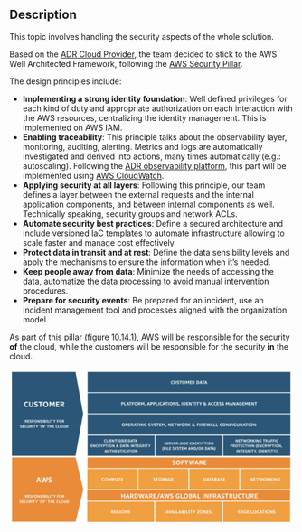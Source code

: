 ## Description

This topic involves handling the security aspects of the whole solution.

Based on the [ADR Cloud Provider](/ADRs/adr-cloud.md), the team decided to stick to the AWS Well Architected Framework, following the [AWS Security Pillar](https://docs.aws.amazon.com/wellarchitected/latest/security-pillar/security.html).

The design principles include:

- **Implementing a strong identity foundation**: Well defined privileges for each kind of duty and appropriate authorization on each interaction with the AWS resources, centralizing the identity management. This is implemented on AWS IAM.
- **Enabling traceability**: This principle talks about the observability layer, monitoring, auditing, alerting. Metrics and logs are automatically investigated and derived into actions, many times automatically (e.g.: autoscaling). Following the [ADR observability platform](/ADRs/adr-observability-platform.md), this part will be implemented using [AWS CloudWatch](https://aws.amazon.com/cloudwatch/).  
- **Applying security at all layers**: Following this principle, our team defines a layer between the external requests and the internal application components, and between internal components as well. Technically speaking, security groups and network ACLs.
- **Automate security best practices**: Define a secured architecture and include versioned IaC templates to automate infrastructure allowing to scale faster and manage cost effectively.
- **Protect data in transit and at rest**: Define the data sensibility levels and apply the mechanisms to ensure the information when it’s needed.  
- **Keep people away from data**: Minimize the needs of accessing the data, automatize the data processing to avoid manual intervention procedures.
- **Prepare for security events**: Be prepared for an incident, use an incident management tool and processes aligned with the organization model.

As part of this pillar (figure 10.14.1), AWS will be responsible for the security **of** the cloud, while the customers will be responsible for the security **in** the cloud.

![Figure 10.14.1 - Security Pillar](/Assets/security-pillar.png "Figure 10.14.1 - Security Pillar")
